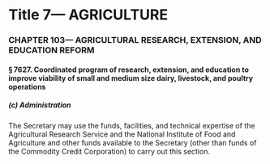 
# Title 7— AGRICULTURE
### CHAPTER 103— AGRICULTURAL RESEARCH, EXTENSION, AND EDUCATION REFORM
#### § 7627. Coordinated program of research, extension, and education to improve viability of small and medium size dairy, livestock, and poultry operations
##### (c) Administration

The Secretary may use the funds, facilities, and technical expertise of the Agricultural Research Service and the National Institute of Food and Agriculture and other funds available to the Secretary (other than funds of the Commodity Credit Corporation) to carry out this section.
